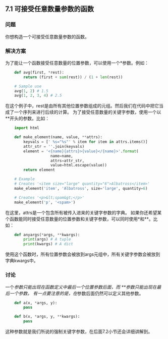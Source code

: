 ## 7.1 可接受任意数量参数的函数 ##
### 问题 ###
你想构造一个可接受任意数量参数的函数。
### 解决方案 ###
为了能让一个函数接受任意数量的位置参数，可以使用一个*参数。例如：
```python
    def avg(first, *rest):
        return (first + sum(rest)) / (1 + len(rest))

    # Sample use
    avg(1, 2) # 1.5
    avg(1, 2, 3, 4) # 2.5

```
在这个例子中，rest是由所有其他位置参数组成的元组。然后我们在代码中把它当成了一个序列来进行后续的计算。
为了接受任意数量的关键字参数，使用一个以**开头的参数。比如：
```python
    import html

    def make_element(name, value, **attrs):
        keyvals = [' %s="%s"' % item for item in attrs.items()]
        attr_str = ''.join(keyvals)
        element = '<{name}{attrs}>{value}</{name}>'.format(
                    name=name,
                    attrs=attr_str,
                    value=html.escape(value))
        return element

    # Example
    # Creates '<item size="large" quantity="6">Albatross</item>'
    make_element('item', 'Albatross', size='large', quantity=6)

    # Creates '<p>&lt;spam&gt;</p>'
    make_element('p', '<spam>')

```
在这里，attrs是一个包含所有被传入进来的关键字参数的字典。
如果你还希望某个函数能同时接受任意数量的位置参数和关键字参数，可以同时使用*和**。比如：
```python
    def anyargs(*args, **kwargs):
        print(args) # A tuple
        print(kwargs) # A dict

```
使用这个函数时，所有位置参数会被放到args元组中，所有关键字参数会被放到字典kwargs中。
### 讨论 ###
一个*参数只能出现在函数定义中最后一个位置参数后面，而 **参数只能出现在最后一个参数。
有一点要注意的是，在*参数后面仍然可以定义其他参数。
```python
    def a(x, *args, y):
        pass

    def b(x, *args, y, **kwargs):
        pass

```
这种参数就是我们所说的强制关键字参数，在后面7.2小节还会详细讲解到。
